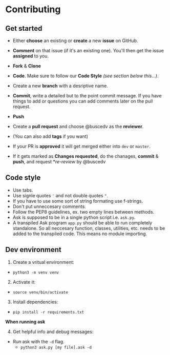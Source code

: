 # Contributing

## Get started
- Either **choose** an existing or **create** a new **issue** on GitHub.
- **Comment** on that issue (if it's an existing one). You'll then get the issue **assigned** to you.
- **Fork** & **Clone**

- **Code**. Make sure to follow our **Code Style** *(see section below this...)*.

- Create a new **branch** with a desriptive name.
- **Commit**, write a detailed but to the point commit message. If you have things to add or questions you can add comments later on the pull request.
- **Push**
- Create a **pull request** and choose @buscedv as the **reviewer**.
- (You can also add **tags** if you want)

- If your PR is **approved** it will get merged either into `dev` or `master`.
- If it gets marked as **Changes requested**, do the chanages, **commit** & **push**, and request **re-review* by @buscedv

## Code style
- Use tabs.
- Use signle quotes `'` and not double quotes `"`.
- If you have to use some sort of string formating use f-strings.
- Don't put unneccesary comments.
- Follow the PEP8 guidelines, ex. two empty lines between methods.
- Ask is supposed to be in a single python script i.e. `ask.py`.
- A transpiled Ask program `app.py` should be able to run completely standalone. So all neccesary function, classes, utilities, etc. needs to be added to the transpiled code. This means no module importing.

## Dev environment
1. Create a vritual environment:
- `python3 -m venv venv`
2. Activate it:
- `source venv/bin/activate`
3. Install dependencies:
- `pip install -r requirements.txt`

**When running ask**

4. Get helpful info and debug messages:

- Run ask with the `-d` flag.
  - `python3 ask.py [my file].ask -d`
